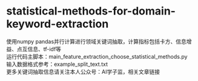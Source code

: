 # statistical-methods-for-domain-keyword-extraction  
使用numpy pandas并行计算进行领域关键词抽取，计算指标包括卡方、信息增益、点互信息、tf-idf等  
运行代码主脚本：main_feature_extraction_choose_statistical_methods.py   
输入数据格式参考：example_split_text.txt  
更多关键词抽取信息请关注本人公众号：AI学子监，相关文章链接  
